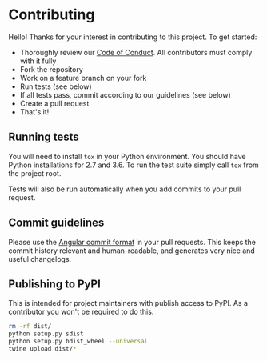 # Contributing

Hello! Thanks for your interest in contributing to this project. To get started:

- Thoroughly review our [Code of Conduct]. All contributors must comply with it fully
- Fork the repository
- Work on a feature branch on your fork
- Run tests (see below)
- If all tests pass, commit according to our guidelines (see below)
- Create a pull request
- That's it!

## Running tests

You will need to install `tox` in your Python environment. You should have Python installations for 2.7 and 3.6. To run the test suite simply call `tox` from the project root.

Tests will also be run automatically when you add commits to your pull request.

## Commit guidelines

Please use the [Angular commit format] in your pull requests. This keeps the commit history relevant and human-readable, and generates very nice and useful changelogs.

## Publishing to PyPI

This is intended for project maintainers with publish access to PyPI. As a contributor you won't be required to do this.

```bash
rm -rf dist/
python setup.py sdist
python setup.py bdist_wheel --universal
twine upload dist/*
```

[Code of Conduct]: CODE_OF_CONDUCT.md
[Angular commit format]: https://github.com/angular/angular.js/blob/master/DEVELOPERS.md#commit-message-format

